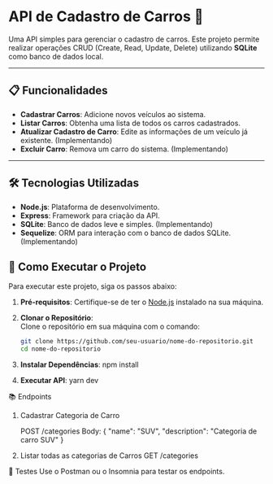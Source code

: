# API de Cadastro de Carros 🚗

Uma API simples para gerenciar o cadastro de carros. Este projeto permite realizar operações CRUD (Create, Read, Update, Delete) utilizando **SQLite** como banco de dados local.

---

## 📋 Funcionalidades

- **Cadastrar Carros**: Adicione novos veículos ao sistema.
- **Listar Carros**: Obtenha uma lista de todos os carros cadastrados.
- **Atualizar Cadastro de Carro**: Edite as informações de um veículo já existente. (Implementando)
- **Excluir Carro**: Remova um carro do sistema. (Implementando)

---

## 🛠️ Tecnologias Utilizadas

- **Node.js**: Plataforma de desenvolvimento.
- **Express**: Framework para criação da API.
- **SQLite**: Banco de dados leve e simples. (Implementando)
- **Sequelize**: ORM para interação com o banco de dados SQLite. (Implementando)


## 🚀 Como Executar o Projeto

Para executar este projeto, siga os passos abaixo:

1. **Pré-requisitos**: Certifique-se de ter o [Node.js](https://nodejs.org/) instalado na sua máquina.

2. **Clonar o Repositório**:  
   Clone o repositório em sua máquina com o comando:  
   ```bash
   git clone https://github.com/seu-usuario/nome-do-repositorio.git
   cd nome-do-repositorio
3. **Instalar Dependências**:
    npm install

4. **Executar API**:
   yarn dev

📚 Endpoints
1. Cadastrar Categoria de Carro

    POST /categories
    Body:
       {
        "name": "SUV",
        "description": "Categoria de carro SUV"
        }

2. Listar todas as categorias de Carros
   GET /categories

🧪 Testes
    Use o Postman ou o Insomnia para testar os endpoints.
